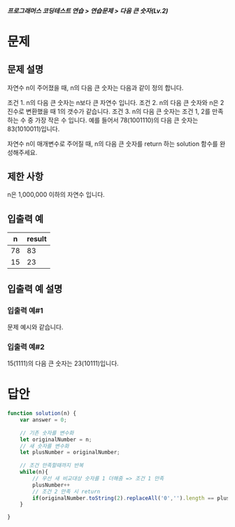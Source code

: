 ##### 프로그래머스 코딩테스트 연습 > 연습문제 > 다음 큰 숫자(Lv.2)

# 문제
## 문제 설명
자연수 n이 주어졌을 때, n의 다음 큰 숫자는 다음과 같이 정의 합니다.

조건 1. n의 다음 큰 숫자는 n보다 큰 자연수 입니다.
조건 2. n의 다음 큰 숫자와 n은 2진수로 변환했을 때 1의 갯수가 같습니다.
조건 3. n의 다음 큰 숫자는 조건 1, 2를 만족하는 수 중 가장 작은 수 입니다.
예를 들어서 78(1001110)의 다음 큰 숫자는 83(1010011)입니다.

자연수 n이 매개변수로 주어질 때, n의 다음 큰 숫자를 return 하는 solution 함수를 완성해주세요.

## 제한 사항
n은 1,000,000 이하의 자연수 입니다.

## 입출력 예
|n	|result
|---|---------
|78	|83
|15	|23

## 입출력 예 설명
### 입출력 예#1
문제 예시와 같습니다.
### 입출력 예#2
15(1111)의 다음 큰 숫자는 23(10111)입니다.

# 답안
```javascript
function solution(n) {
    var answer = 0;
    
    // 기존 숫자를 변수화
    let originalNumber = n;
    // 새 숫자를 변수화
    let plusNumber = originalNumber;
    
    // 조건 만족할때까지 반복
    while(n){
        // 우선 새 비교대상 숫자를 1 더해줌 => 조건 1 만족
        plusNumber++
        // 조건 2 만족 시 return
        if(originalNumber.toString(2).replaceAll('0','').length == plusNumber.toString(2).replaceAll('0','').length) return plusNumber;
    }

}
```

